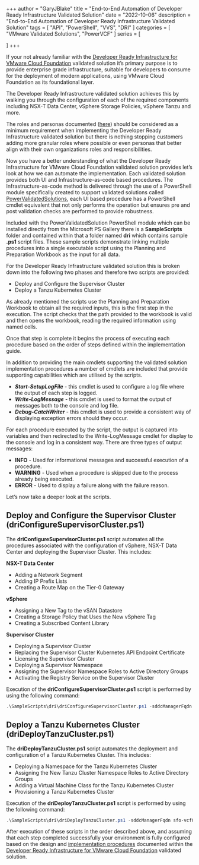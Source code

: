 +++
author = "GaryJBlake"
title = "End-to-End Automation of Developer Ready Infrastructure Validated Solution"
date = "2022-10-06"
description = "End-to-End Automation of Developer Ready Infrastructure Validated Solution"
tags = [
    "API",
    "PowerShell",
	"VVS",
    "DRI"
]
categories = [
    "VMware Validated Solutions",
	"PowerVCF"
]
series = [

]
+++

If your not already familiar with the [Developer Ready Infrastructure for VMware Cloud Foundation](https://core.vmware.com/developer-ready-infrastructure-vmware-cloud-foundation) validated solution it’s primary purpose is to provide enterprise grade infrastructure, suitable for developers to consume for the deployment of modern applications, using VMware Cloud Foundation as its foundational layer.

The Developer Ready Infrastructure validated solution achieves this by walking you through the configuration of each of the required components including NSX-T Data Center, vSphere Storage Policies, vSphere Tanzu and more.

The roles and personas documented ([here](https://docs.vmware.com/en/VMware-Cloud-Foundation/services/vcf-developer-ready-infrastructure-v1/GUID-B7E5346A-D83B-4593-B0C6-14DB62638B2D.html)) should be considered as a minimum requirement when implementing the Developer Ready Infrastructure validated solution but there is nothing stopping customers adding more granular roles where possible or even personas that better align with their own organizations roles and responsibilities.

Now you have a better understanding of what the Developer Ready Infrastructure for VMware Cloud Foundation validated solution provides let’s look at how we can automate the implementation. Each validated solution provides both UI and Infrastructure-as-code based procedures. The Infrastructure-as-code method is delivered through the use of a PowerShell module specifically created to support validated solutions called [PowerValidatedSolutions](https://www.powershellgallery.com/packages/PowerValidatedSolutions), each UI based procedure has a PowerShell cmdlet equivalent that not only performs the operation but ensures pre and post validation checks are performed to provide robustness.

Included with the PowerValidatedSolution PowerShell module which can be installed directly from the Microsoft PS Gallery there is a **SampleScripts** folder and contained within that a folder named **dri** which contains sample **.ps1** script files. These sample scripts demonstrate linking multiple procedures into a single executable script using the Planning and Preparation Workbook as the input for all data.  

For the Developer Ready Infrastructure validated solution this is broken down into the following two phases and therefore two scripts are provided:

- Deploy and Configure the Supervisor Cluster
- Deploy a Tanzu Kubernetes Cluster

As already mentioned the scripts use the Planning and Preparation Workbook to obtain all the required inputs, this is the first step in the execution. The script checks that the path provided to the workbook is valid and then opens the workbook, reading the required information using named cells.

Once that step is complete it begins the process of executing each procedure based on the order of steps defined within the implementation guide.

In addition to providing the main cmdlets supporting the validated solution implementation procedures a number of cmdlets are included that provide supporting capabilities which are utilised by the scripts.

- ***Start-SetupLogFile*** - this cmdlet is used to configure a log file where the output of each step is logged.
- ***Write-LogMessage*** - this cmdlet is used to format the output of messages both to the console and log file.
- ***Debug-CatchWriter*** - this cmdlet is used to provide a consistent way of displaying exception errors should they occur.

For each procedure executed by the script, the output is captured into variables and then redirected to the Write-LogMessage cmdlet for display to the console and log in a consistent way. There are three types of output messages:

- **INFO** - Used for informational messages and successful execution of a procedure.
- **WARNING** - Used when a procedure is skipped due to the process already being executed.
- **ERROR** - Used to display a failure along with the failure reason.

Let’s now take a deeper look at the scripts.

## Deploy and Configure the Supervisor Cluster (driConfigureSupervisorCluster.ps1)

The **driConfigureSupervisorCluster.ps1** script automates all the procedures associated with the configuration of vSphere, NSX-T Data Center and deploying the Supervisor Cluster. This includes:

**NSX-T Data Center**

- Adding a Network Segment
- Adding IP Prefix Lists
- Creating a Route Map on the Tier-0 Gateway

**vSphere**

- Assigning a New Tag to the vSAN Datastore
- Creating a Storage Policy that Uses the New vSphere Tag
- Creating a Subscribed Content Library

**Supervisor Cluster**

- Deploying a Supervisor Cluster
- Replacing the Supervisor Cluster Kubernetes API Endpoint Certificate
- Licensing the Supervisor Cluster
- Deploying a Supervisor Namespace
- Assigning the Supervisor Namespace Roles to Active Directory Groups
- Activating the Registry Service on the Supervisor Cluster

Execution of the **driConfigureSupervisorCluster.ps1** script is performed by using the following command:

``` Powershell
.\SampleScripts\dri\driConfigureSupervisorCluster.ps1 -sddcManagerFqdn sfo-vcf01.sfo.rainpole.io -sddcManagerUser administrator@vsphere.local -sddcManagerPass VMw@re1! -workbook F:\vvs\PnP.xlsx -filePath F:\vvs
```

## Deploy a Tanzu Kubernetes Cluster (driDeployTanzuCluster.ps1)

The **driDeployTanzuCluster.ps1** script automates the deployment and configuration of a Tanzu Kubernetes Cluster. This includes:

- Deploying a Namespace for the Tanzu Kubernetes Cluster
- Assigning the New Tanzu Cluster Namespace Roles to Active Directory Groups
- Adding a Virtual Machine Class for the Tanzu Kubernetes Cluster
- Provisioning a Tanzu Kubernetes Cluster

Execution of the **driDeployTanzuCluster.ps1** script is performed by using the following command:

``` PowerShell
.\SampleScripts\dri\driDeployTanzuCluster.ps1 -sddcManagerFqdn sfo-vcf01.sfo.rainpole.io -sddcManagerUser administrator@vsphere.local -sddcManagerPass VMw@re1! -workbook F:\vvs\PnP.xlsx -filePath F:\vvs
```

After execution of these scripts in the order described above, and assuming that each step completed successfully your environment is fully configured based on the design and [implementation procedures](https://docs.vmware.com/en/VMware-Cloud-Foundation/services/vcf-developer-ready-infrastructure-v1/GUID-E3C98B72-EE54-491E-AC71-C07F52AAF5E2.html) documented within the [Developer Ready Infrastructure for VMware Cloud Foundation](https://core.vmware.com/developer-ready-infrastructure-vmware-cloud-foundation) validated solution.
